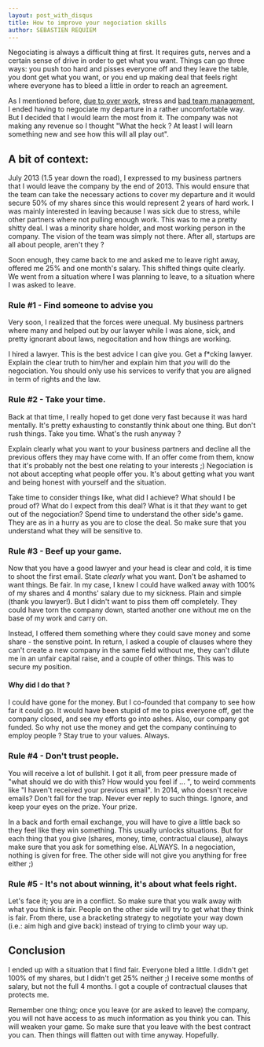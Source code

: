 ```yaml
---
layout: post_with_disqus
title: How to improve your negociation skills
author: SEBASTIEN REQUIEM
---
```


<p class="intro">Negociating is always a difficult thing at first. It requires guts, nerves and a certain sense of drive in order to get what you want. Things can go three ways: you push too hard and pisses everyone off and they leave the table, you dont get what you want, or you end up making deal that feels right where everyone has to bleed a little in order to reach an agreement.</p>

As I mentioned before, [due to over work](http://sebastien.requiem.fr/2013/12/19/quit-your-startup-before-getting-sick.html), stress and [bad team management](http://sebastien.requiem.fr/2014/01/23/killing-the-ASAP-culture.html), I ended having to negociate my departure in a rather uncomfortable way. But I decided that I would learn the most from it. The company was not making any revenue so I thought "What the heck ? At least I will learn something new and see how this will all play out".

A bit of context:
--------------
July 2013 (1.5 year down the road), I expressed to my business partners that I would leave the company by the end of 2013. This would ensure that the team can take the necessary actions to cover my departure and it would secure 50% of my shares since this would represent 2 years of hard work. I was mainly interested in leaving because I was sick due to stress, while other partners where not pulling enough work. This was to me a pretty shitty deal. I was a minority share holder, and most working person in the company. The vision of the team was simply not there. After all, startups are all about people, aren't they ?

Soon enough, they came back to me and asked me to leave right away, offered me 25% and one month's salary. This shifted things quite clearly. We went from a situation where I was planning to leave, to a situation where I was asked to leave.

### Rule #1 - Find someone to advise you ###

Very soon, I realized that the forces were unequal. My business partners where many and helped out by our lawyer while I was alone, sick, and pretty ignorant about laws, negocitation and how things are working.

I hired a lawyer. This is the best advice I can give you. Get a f*cking lawyer. Explain the clear truth to him/her and explain him that _you_ will do the negociation. You should only use his services to verify that you are aligned in term of rights and the law.

### Rule #2 - Take your time. ###

Back at that time, I really hoped to get done very fast because it was hard mentally. It's pretty exhausting to constantly think about one thing. But don't rush things. Take you time. What's the rush anyway ?

Explain clearly what you want to your business partners and decline all the previous offers they may have come with. If an offer come from them, know that it's probably not the best one relating to your interests ;) Negociation is not about accepting what people offer you. It's about getting what you want and being honest with yourself and the situation.

Take time to consider things like, what did I achieve? What should I be proud of? What do I expect from this deal? What is it that _they_ want to get out of the negociation? Spend time to understand the other side's game. They are as in a hurry as you are to close the deal. So make sure that you understand what they will be sensitive to.

### Rule #3 - Beef up your game. ###

Now that you have a good lawyer and your head is clear and cold, it is time to shoot the first email. State _clearly_ what you want. Don't be ashamed to want things. Be fair. In my case, I knew I could have walked away with 100% of my shares and 4 months' salary due to my sickness. Plain and simple (thank you lawyer!). But I didn't want to piss them off completely. They could have torn the company down, started another one without me on the base of my work and carry on.

Instead, I offered them something where they could save money and some share - the senstive point. In return, I asked a couple of clauses where they can't create a new company in the same field without me, they can't dilute me in an unfair capital raise, and a couple of other things. This was to secure my position.

#### Why did I do that ? ####

I could have gone for the money. But I co-founded that company to see how far it could go. It would have been stupid of me to piss everyone off, get the company closed, and see my efforts go into ashes. Also, our company got funded. So why not use the money and get the company continuing to employ people ? Stay true to your values. Always.

### Rule #4 - Don't trust people. ###

You will receive a lot of bullshit. I got it all, from peer pressure made of "what should we do with this? How would you feel if ... ", to weird comments like "I haven't received your previous email". In 2014, who doesn't receive emails? Don't fall for the trap. Never ever reply to such things. Ignore, and keep your eyes on the prize. Your prize.

In a back and forth email exchange, you will have to give a little back so they feel like they win something. This usually unlocks situations. But for each thing that you give (shares, money, time, contractual clause), always make sure that you ask for something else. ALWAYS. In a negociation, nothing is given for free. The other side will not give you anything for free either ;)

### Rule #5 - It's not about winning, it's about what feels right. ###

Let's face it; you are in a conflict. So make sure that you walk away with what you think is fair. People on the other side will try to get what they think is fair. From there, use a bracketing strategy to negotiate your way down (i.e.: aim high and give back) instead of trying to climb your way up.

## Conclusion ##

I ended up with a situation that I find fair. Everyone bled a little. I didn't get 100% of my shares, but I didn't get 25% neither ;) I receive some months of salary, but not the full 4 months. I got a couple of contractual clauses that protects me.

Remember one thing; once you leave (or are asked to leave) the company, you will not have access to as much information as you think you can. This will weaken your game. So make sure that you leave with the best contract you can. Then things will flatten out with time anyway. Hopefully.

